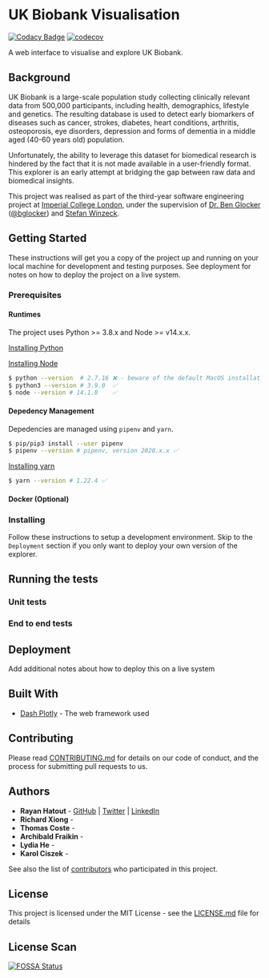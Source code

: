 # UK Biobank Visualisation
[![Codacy Badge](https://app.codacy.com/project/badge/Grade/9cc1d9d60e4d409faa259833e7f1af26)](https://www.codacy.com?utm_source=github.com&amp;utm_medium=referral&amp;utm_content=rayanht/UK-Biobank-Visualisation&amp;utm_campaign=Badge_Grade)
[![codecov](https://codecov.io/gh/rayanht/UK-Biobank-Visualisation/branch/main/graph/badge.svg?token=L44KA5MU5N)](https://codecov.io/gh/rayanht/UK-Biobank-Visualisation)

A web interface to visualise and explore UK Biobank.

## Background
UK Biobank is a large-scale population study collecting clinically relevant data from 500,000 participants, including health, demographics, lifestyle and genetics. The resulting database is used to detect early biomarkers of diseases such as cancer, strokes, diabetes, heart conditions, arthritis, osteoporosis, eye disorders, depression and forms of dementia in a middle aged (40-60 years old) population.

Unfortunately, the ability to leverage this dataset for biomedical research is hindered by the fact that it is not made available in a user-friendly format. This explorer is an early attempt at bridging the gap between raw data and biomedical insights.

This project was realised as part of the third-year software engineering project at [Imperial College London](https://www.imperial.ac.uk/), under the supervision of [Dr. Ben Glocker](https://www.imperial.ac.uk/people/b.glocker) ([@bglocker](https://github.com/bglocker)) and [Stefan Winzeck](https://biomedia.doc.ic.ac.uk/person/stefan-winzeck/).

## Getting Started

These instructions will get you a copy of the project up and running on your local machine for development and testing purposes. See deployment for notes on how to deploy the project on a live system.

### Prerequisites

#### Runtimes
The project uses Python >= 3.8.x and Node >= v14.x.x.

[Installing Python](https://realpython.com/installing-python/)

[Installing Node](https://www.freecodecamp.org/news/how-to-install-node-in-your-machines-macos-linux-windows/)

```bash
$ python --version  # 2.7.16 ❌ - beware of the default MacOS installation of Python
$ python3 --version # 3.9.0  ✅
$ node --version # 14.1.0    ✅
```

#### Depedency Management
Depedencies are managed using `pipenv` and `yarn`.

```bash
$ pip/pip3 install --user pipenv
$ pipenv --version # pipenv, version 2020.x.x ✅
```

[Installing yarn](https://classic.yarnpkg.com/en/docs/install/)

```bash
$ yarn --version # 1.22.4 ✅
```

#### Docker (Optional)

### Installing

Follow these instructions to setup a development environment. Skip to the `Deployment` section if you only want to deploy your own version of the explorer.

## Running the tests

### Unit tests

### End to end tests

## Deployment

Add additional notes about how to deploy this on a live system

## Built With

* [Dash Plotly](https://plotly.com/dash/) - The web framework used

## Contributing

Please read [CONTRIBUTING.md]() for details on our code of conduct, and the process for submitting pull requests to us.

## Authors

* **Rayan Hatout** - [GitHub](https://github.com/rayanht) | [Twitter](https://twitter.com/rayanhtt) | [LinkedIn](https://www.linkedin.com/in/rayan-hatout/)
* **Richard Xiong** -
* **Thomas Coste** -
* **Archibald Fraikin** -
* **Lydia He** -
* **Karol Ciszek** -

See also the list of [contributors](https://github.com/rayanht/UK-Biobank-Visualisation) who participated in this project.

## License

This project is licensed under the MIT License - see the [LICENSE.md](LICENSE.md) file for details

## License Scan

[![FOSSA Status](https://app.fossa.com/api/projects/git%2Bgithub.com%2Frayanht%2FUK-Biobank-Visualisation.svg?type=large)](https://app.fossa.com/projects/git%2Bgithub.com%2Frayanht%2FUK-Biobank-Visualisation?ref=badge_large)
